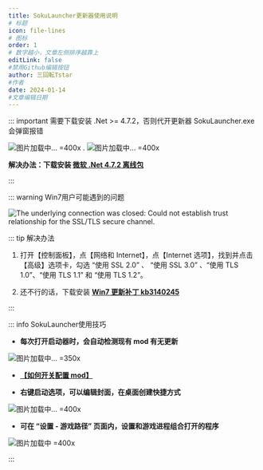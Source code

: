 ```yaml
---
title: SokuLauncher更新器使用说明
# 标题
icon: file-lines
# 图标
order: 1
# 数字越小，文章左侧排序越靠上
editLink: false
#禁用Github编辑按钮
author: 三回転Tstar
#作者
date: 2024-01-14
#文章编辑日期
---
```




::: important 需要下载安装 .Net >= 4.7.2，否则代开更新器 SokuLauncher.exe 会弹窗报错

![图片加载中... =400x](https://bu.dusays.com/2024/01/21/65acc1324530d.webp "报错如图1") . ![图片加载中... =400x](https://bu.dusays.com/2024/11/30/674b2a95a2de5.webp "报错如图2")

**解决办法：下载安装 [微软 .Net 4.7.2 离线包](https://dotnet.microsoft.com/zh-cn/download/dotnet-framework/thank-you/net472-offline-installer)**

:::

::: warning Win7用户可能遇到的问题

![](https://bu.dusays.com/2025/05/02/6814549205f0b.jpg "The underlying connection was closed: Could not establish trust relationship for the SSL/TLS secure channel.")

::: tip 解决办法

1. 打开【控制面板】，点【网络和 Internet】，点【Internet 选项】，找到并点击【高级】选项卡，勾选 “使用 SSL 2.0” 、 “使用 SSL 3.0” 、“使用 TLS 1.0”、“使用 TLS 1.1” 和 “使用 TLS 1.2”。

2. 还不行的话，下载安装 [**Win7 更新补丁 kb3140245**](https://www.catalog.update.microsoft.com/search.aspx?q=kb3140245)

:::



<!-- ::: warning 用启动器开游戏时弹窗“String引用没有设置为String 的实例”的问题

![](https://bu.dusays.com/2024/10/26/671cafa398a59.webp =400x)

::: tip 解决办法
**[去群里或者网盘里](/about/) 下“升级包”手动更新一下，同时会升级启动器本体，旧版的就会有这个问题**

![下“升级包”手动更新一下](https://bu.dusays.com/2024/04/15/661d3c2dceeab.png =500x)

::: -->

<!-- ::: note 提示访问被拒绝时，更新下 SokuLaunhcer 本体


![](https://bu.dusays.com/2024/10/26/671caeac04b58.webp =300x)

::: -->

::: info SokuLauncher使用技巧

- **每次打开启动器时，会自动检测现有 mod 有无更新**

![图片加载中... =350x](https://bu.dusays.com/2024/10/26/671ca5adca22f.webp "此外，点这里的下载图标可以检测有无发布新 mod")

- [**【如何开关配置 mod】**](/mods/WhatsMod.html)

- **右键启动选项，可以编辑封面，在桌面创建快捷方式**

![图片加载中... =400x](https://bu.dusays.com/2024/10/26/671cae04bfcca.webp " ")

- **可在 “设置 - 游戏路径” 页面内，设置和游戏进程组合打开的程序**

![图片加载中 =400x](https://bu.dusays.com/2024/10/26/671cae1ce97b8.webp " ")

:::


